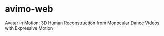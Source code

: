 # avimo-web
Avatar in Motion: 3D Human Reconstruction from Monocular Dance Videos with Expressive Motion
